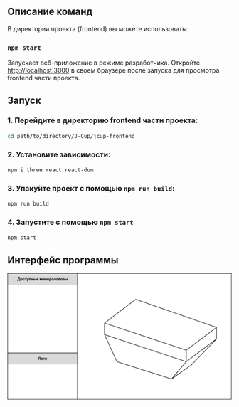 ## Описание команд

В директории проекта (frontend) вы можете использовать:

### `npm start`

Запускает веб-приложение в режиме разработчика.
Откройте [http://localhost:3000](http://localhost:3000) в своем браузере после запуска для просмотра frontend части проекта.


## Запуск

### 1. Перейдите в директорию frontend части проекта:
```bash
cd path/to/directory/J-Cup/jcup-frontend
```
### 2. Установите зависимости:
```bash
npm i three react react-dom
```

### 3. Упакуйте проект с помощью `npm run build`:
```bash
npm run build
```

### 4. Запустите с помощью `npm start`
```bash
npm start
```


## Интерфейс программы
<img src="https://github.com/razzikz/J-Cup/blob/main/interface.png?raw=true"/>
